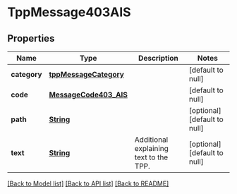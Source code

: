 # TppMessage403AIS
## Properties

Name | Type | Description | Notes
------------ | ------------- | ------------- | -------------
**category** | [**tppMessageCategory**](tppMessageCategory.md) |  | [default to null]
**code** | [**MessageCode403_AIS**](MessageCode403_AIS.md) |  | [default to null]
**path** | [**String**](string.md) |  | [optional] [default to null]
**text** | [**String**](string.md) | Additional explaining text to the TPP. | [optional] [default to null]

[[Back to Model list]](../README.md#documentation-for-models) [[Back to API list]](../README.md#documentation-for-api-endpoints) [[Back to README]](../README.md)

